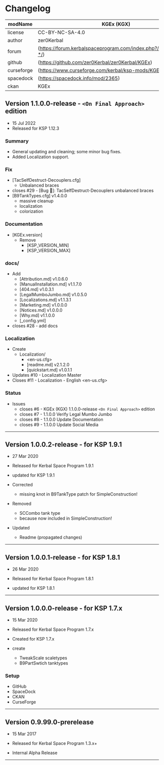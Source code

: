 ﻿# Changelog  
  
| modName    | KGEx (KGX)                                                        |
| ---------- | ----------------------------------------------------------------- |
| license    | CC-BY-NC-SA-4.0                                                   |
| author     | zer0Kerbal                                                        |
| forum      | (https://forum.kerbalspaceprogram.com/index.php?/topic/192696-*/) |
| github     | (https://github.com/zer0Kerbal/zer0Kerbal/KGEx)                   |
| curseforge | (https://www.curseforge.com/kerbal/ksp-mods/KGEx)                 |
| spacedock  | (https://spacedock.info/mod/2365)                                 |
| ckan       | KGEx                                                              |

## Version 1.1.0.0-release - `<On Final Approach>` edition

* 15 Jul 2022
* Released for KSP 1.12.3

### Summary

* General updating and cleaning; some minor bug fixes.
* Added Localization support.

### Fix

* [TacSelfDestruct-Decouplers.cfg]
  * Unbalanced braces
* closes #29 - [Bug 🐞]: TacSelfDestruct-Decouplers unbalanced braces
* [B9TankTypes.cfg] v1.4.0.0
  * massive cleanup
  * localization
  * colorization

### Documentation

* [KGEx.version]
  * Remove
    * [KSP_VERSION_MIN]
    * [KSP_VERSION_MAX]

### docs/

* Add
  * [Attribution.md] v1.0.6.0
  * [ManualInstallation.md] v1.1.7.0
  * [404.md] v1.0.3.1
  * [LegalMumboJumbo.md] v1.0.5.0
  * [Localizations.md] v1.1.3.1
  * [Marketing.md] v1.0.0.0
  * [Notices.md] v1.0.0.0
  * [Why.md] v1.1.0.0
  * [_config.yml]
* closes #28 - add docs

### Localization

* Create
  * Localization/
    * <en-us.cfg>
    * [readme.md] v2.1.2.0
    * [quickstart.md] v1.0.1.1
* Updates #10 - Localization Master
* Closes #11 - Localization - English <en-us.cfg>

### Status

* Issues
  * closes #6 - KGEx (KGX) 1.1.0.0-release `<On Final Approach>` edition
  * closes #7 - 1.1.0.0 Verify Legal Mumbo Jumbo
  * closes #8 - 1.1.0.0 Update Documentation
  * closes #9 - 1.1.0.0 Update Social Media

---

## Version 1.0.0.2-release - for KSP 1.9.1

* 27 Mar 2020
* Released for Kerbal Space Program 1.9.1

* updated for KSP 1.9.1
* Corrected
  * missing knot in B9TankType patch for SimpleConstruction!
* Removed
  * SCCombo tank type
  * because now included in SimpleConstruction!
* Updated
  * Readme (propagated changes)

---

## Version 1.0.0.1-release - for KSP 1.8.1

* 26 Mar 2020
* Released for Kerbal Space Program 1.8.1

* updated for KSP 1.8.1

---

## Version 1.0.0.0-release - for KSP 1.7.x

* 15 Mar 2020
* Released for Kerbal Space Program 1.7.x

* Created for KSP 1.7.x

* create
  * TweakScale scaletypes
  * B9PartSwtich tanktypes

### Setup

* GitHub
* SpaceDock
* CKAN
* CurseForge

---

## Version 0.9.99.0-prerelease

* 15 Mar 2017
* Released for Kerbal Space Program 1.3.x+

* Internal Alpha Release

---
